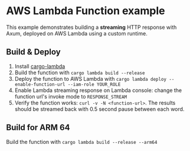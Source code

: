 # AWS Lambda Function example

This example demonstrates building a **streaming** HTTP response with Axum, deployed on AWS Lambda using a custom runtime.

## Build & Deploy

1. Install [cargo-lambda](https://github.com/cargo-lambda/cargo-lambda#installation)
2. Build the function with `cargo lambda build --release`
3. Deploy the function to AWS Lambda with `cargo lambda deploy --enable-function-url --iam-role YOUR_ROLE`
4. Enable Lambda streaming response on Lambda console: change the function url's invoke mode to `RESPONSE_STREAM`
5. Verify the function works: `curl -v -N <function-url>`. The results should be streamed back with 0.5 second pause between each word.

## Build for ARM 64

Build the function with `cargo lambda build --release --arm64`
